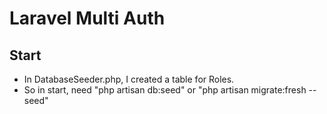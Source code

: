 
# Laravel Multi Auth




## Start

- In DatabaseSeeder.php, I created a table for Roles.
- So in start, need "php artisan db:seed" or "php artisan migrate:fresh --seed"
